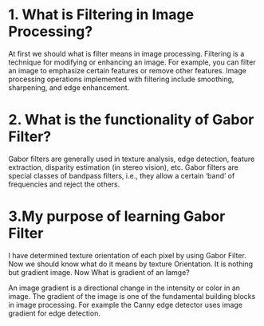 # 1. What is Filtering in Image Processing?

At first we should what is filter means in image processing. Filtering is a technique for modifying or enhancing an image. 
For example, you can filter an image to emphasize certain features or remove other features. Image processing operations implemented with filtering include smoothing, sharpening, and edge enhancement.

# 2. What is the functionality of Gabor Filter?

Gabor filters are generally used in texture analysis, edge detection, feature extraction, disparity estimation (in stereo vision), etc. Gabor filters are special classes of bandpass filters, i.e., they allow a certain ‘band’ of frequencies and reject the others.


# 3.My purpose of learning Gabor Filter

I have determined texture orientation of each pixel by using Gabor Filter. Now we should know what do it means by texture Orientation.
It is nothing but gradient image. Now What is gradient of an Iamge?

An image gradient is a directional change in the intensity or color in an image. The gradient of the image is one of the fundamental building blocks in image processing. For example the Canny edge detector uses image gradient for edge detection.
